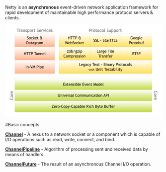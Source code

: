Netty is an **asynchronous** event-driven network application framework 
for rapid development of maintainable high performance protocol servers & clients.

![alt text](./src/main/resources/img/netty-components.png)

#Basic concepts 

**[Channel](http://netty.io/3.10/api/index.html)** - A nexus to a network socket or a component which is capable of I/O operations such as read, write, connect, and bind.

**[ChannelPipeline](http://netty.io/3.10/api/index.html)** - Algorithm of processing sent and received data by means of handlers.
    
**[ChannelFuture](http://netty.io/3.10/api/index.html)** - The result of an asynchronous Channel I/O operation.    

